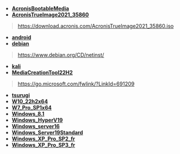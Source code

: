 - [**AcronisBootableMedia**](https://kb.acronis.com/getmedia?ckattempt=1)
- [**AcronisTrueImage2021_35860**](https://download.acronis.com/AcronisTrueImage2021_35860.exe)
> https://download.acronis.com/AcronisTrueImage2021_35860.iso
- [**android**](https://www.android-x86.org/releases)
- [**debian**](https://www.debian.org/CD/http-ftp/)
> https://www.debian.org/CD/netinst/
- [**kali**](https://www.kali.org/get-kali/#kali-installer-images)
- [**MediaCreationTool22H2**](https://www.microsoft.com/fr-fr/software-download/windows10)
> https://go.microsoft.com/fwlink/?LinkId=691209
- [**tsurugi**](https://tsurugi-linux.org/downloads.php)
- [**W10_22h2x64**](https://archive.org/details/win-10-22-h-2-french-x-64)
- [**W7_Pro_SP1x64**](https://lecrabeinfo.net/telecharger/windows-7-professionnel-sp1-x64)
- [**Windows_8.1**](https://www.microsoft.com/fr-fr/software-download/windows8ISO)
- [**Windows_HyperV19**](https://www.microsoft.com/en-us/evalcenter/download-hyper-v-server-2019)
- [**Windows_server16**](https://www.microsoft.com/en-us/evalcenter/download-windows-server-2016)
- [**Windows_Server19Standard**](https://www.microsoft.com/fr-fr/evalcenter/download-windows-server-2019)
- [**Windows_XP_Pro_SP2_fr**](https://lecrabeinfo.net/telecharger/windows-xp-professionnel-edition-64-bits-sp2-vl)
- [**Windows_XP_Pro_SP3_fr**](https://lecrabeinfo.net/telecharger/windows-xp-professionnel-sp3)
